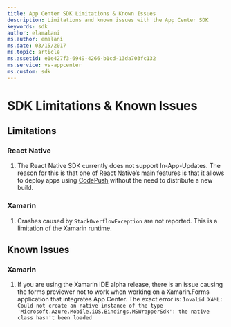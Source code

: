 ```yaml
---
title: App Center SDK Limitations & Known Issues
description: Limitations and known issues with the App Center SDK
keywords: sdk
author: elamalani
ms.author: emalani
ms.date: 03/15/2017
ms.topic: article
ms.assetid: e1e427f3-6949-4266-b1cd-13da703fc132
ms.service: vs-appcenter
ms.custom: sdk
---
```


# SDK Limitations & Known Issues

## Limitations

### React Native

1. The React Native SDK currently does not support In-App-Updates. The reason for this is that one of React Native’s main features is that it allows to deploy apps using [CodePush](https://microsoft.github.io/code-push/) without the need to distribute a new build.

### Xamarin

1. Crashes caused by `StackOverflowException` are not reported. This is a limitation of the Xamarin runtime.

## Known Issues

### Xamarin

1. If you are using the Xamarin IDE alpha release, there is an issue causing the forms previewer not to work when working on a Xamarin.Forms application that integrates App Center. The exact error is: `Invalid XAML: Could not create an native instance of the type 'Microsoft.Azure.Mobile.iOS.Bindings.MSWrapperSdk': the native class hasn't been loaded`
